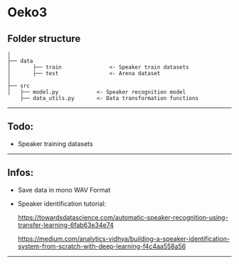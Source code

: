 Oeko3
==============================


Folder structure
------------
    │
    ├── data
    │       ├── train               <- Speaker train datasets
    │       ├── test                <- Arena dataset
    │
    ├── src                
    │   ├── model.py            <- Speaker recognition model
        ├── data_utils.py       <- Data transformation functions
--------



Todo:
------------
 - Speaker training datasets


------------



Infos:
------------
 - Save data in mono WAV Format
 
 - Speaker identification tutorial:
 
    https://towardsdatascience.com/automatic-speaker-recognition-using-transfer-learning-6fab63e34e74
       
    https://medium.com/analytics-vidhya/building-a-speaker-identification-system-from-scratch-with-deep-learning-f4c4aa558a56

------------


